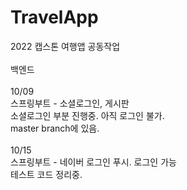 # TravelApp
2022 캡스톤 여행앱 공동작업<br><br>
백엔드<br><br>
10/09 <br>
스프링부트 - 소셜로그인, 게시판<br>
소셜로그인 부분 진행중. 아직 로그인 불가.<br>
master branch에 있음.<br><br>
10/15<br>
스프링부트 - 네이버 로그인 푸시. 로그인 가능<br>
테스트 코드 정리중.<br>
